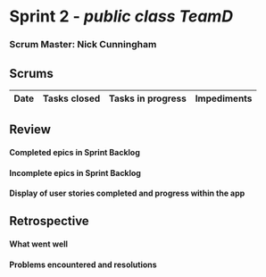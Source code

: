 # Sprint 2 - *public class TeamD*

### Scrum Master: Nick Cunningham

## Scrums

| Date | Tasks closed  | Tasks in progress | Impediments |
| :--- | :--- | :--- | :--- |

## Review

#### Completed epics in Sprint Backlog 

#### Incomplete epics in Sprint Backlog 

#### Display of user stories completed and progress within the app

## Retrospective

#### What went well

#### Problems encountered and resolutions
